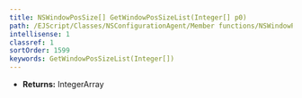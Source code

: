 ```yaml
---
title: NSWindowPosSize[] GetWindowPosSizeList(Integer[] p0)
path: /EJScript/Classes/NSConfigurationAgent/Member functions/NSWindowPosSize[] GetWindowPosSizeList(Integer[] p_0)
intellisense: 1
classref: 1
sortOrder: 1599
keywords: GetWindowPosSizeList(Integer[])
---
```



* **Returns:** IntegerArray


